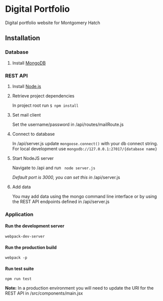 # Digital Portfolio #

Digital portfolio website for Montgomery Hatch

## Installation

### Database
1. Install [MongoDB](https://docs.mongodb.com/manual/installation/)


### REST API
1. Install [Node.js](https://nodejs.org/en/download/)

2. Retrieve project dependencies  

   In project root run 
   `$ npm install` 

3. Set mail client 

   Set the username/password in /api/routes/mailRoute.js 

4. Connect to database  

   In /api/server.js update `mongoose.connect()` with your db connect string. For local development use 
  `mongodb://127.0.0.1:27017/{database name}`

5. Start NodeJS server  

   Navigate to /api and run 
  ` node server.js`  

   *Default port is 3000, you can set this in* /api/server.js

6. Add data   

   You may add data using the mongo command line interface or by using the REST API endpoints defined in /api/server.js


### Application

#### Run the development server  
  `webpack-dev-server`

#### Run the production build  
  `webpack -p`

#### Run test suite  
  `npm run test`

**Note:** In a production environment you will need to update the URI for the REST API in /src/components/main.jsx